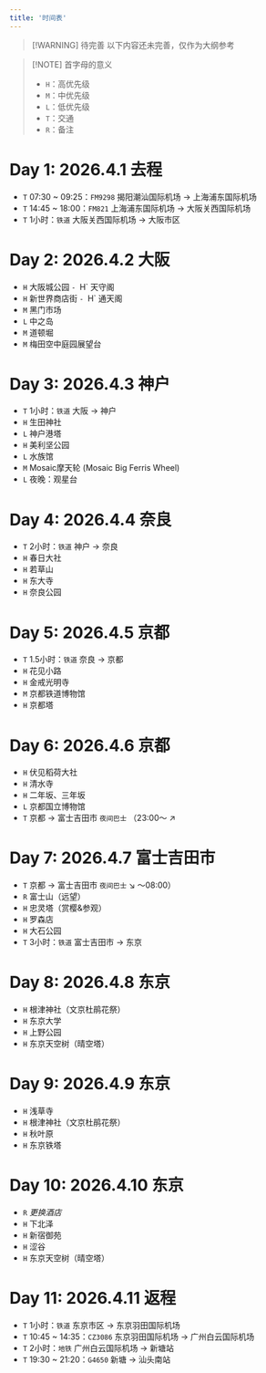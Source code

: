 ```yaml
---
title: '时间表'
---
```


> [!WARNING] 待完善
> 以下内容还未完善，仅作为大纲参考

> [!NOTE] 首字母的意义
> - `H`：高优先级
> - `M`：中优先级
> - `L`：低优先级
> - `T`：交通
> - `R`：备注

# Day 1: 2026.4.1 去程

- `T` 07:30 ~ 09:25：`FM9298` 揭阳潮汕国际机场 -> 上海浦东国际机场
- `T` 14:45 ~ 18:00：`FM821` 上海浦东国际机场 -> 大阪关西国际机场
- `T` 1小时：`铁道` 大阪关西国际机场 -> 大阪市区

# Day 2: 2026.4.2 大阪

- `H` 大阪城公园
`- `H` 天守阁
- `H` 新世界商店街
`- `H` 通天阁
- `M` 黑门市场
- `L` 中之岛
- `M` 道顿堀
- `M` 梅田空中庭园展望台

# Day 3: 2026.4.3 神户

- `T` 1小时：`铁道` 大阪 -> 神户
- `H` 生田神社
- `L` 神户港塔
- `H` 美利坚公园
- `L` 水族馆
- `M` Mosaic摩天轮 (Mosaic Big Ferris Wheel)
- `L` 夜晚：观星台

# Day 4: 2026.4.4 奈良

- `T` 2小时：`铁道` 神户 -> 奈良
- `H` 春日大社
- `H` 若草山
- `H` 东大寺
- `H` 奈良公园

# Day 5: 2026.4.5 京都

- `T` 1.5小时：`铁道` 奈良 -> 京都
- `H` 花见小路
- `H` 金戒光明寺
- `M` 京都铁道博物馆
- `H` 京都塔

# Day 6: 2026.4.6 京都

- `H` 伏见稻荷大社
- `H` 清水寺
- `H` 二年坂、三年坂
- `L` 京都国立博物馆
- `T` 京都 -> 富士吉田市 `夜间巴士` （23:00～ ↗

# Day 7: 2026.4.7 富士吉田市

- `T` 京都 -> 富士吉田市 `夜间巴士` ↘ ～08:00）
- `R` 富士山（远望）
- `H` 忠灵塔（赏樱&参观）
- `H` 罗森店
- `H` 大石公园
- `T` 3小时：`铁道` 富士吉田市 -> 东京

# Day 8: 2026.4.8 东京

- `H` 根津神社（文京杜鹃花祭）
- `H` 东京大学
- `H` 上野公园
- `H` 东京天空树（晴空塔）

# Day 9: 2026.4.9 东京

- `H` 浅草寺
- `H` 根津神社（文京杜鹃花祭）
- `H` 秋叶原
- `H` 东京铁塔

# Day 10: 2026.4.10 东京

- `R` *更换酒店*
- `H` 下北泽
- `H` 新宿御苑
- `H` 涩谷
- `H` 东京天空树（晴空塔）

# Day 11: 2026.4.11 返程

- `T` 1小时：`铁道` 东京市区 -> 东京羽田国际机场
- `T` 10:45 ~ 14:35：`CZ3086` 东京羽田国际机场 -> 广州白云国际机场
- `T` 2小时：`地铁` 广州白云国际机场 -> 新塘站
- `T` 19:30 ~ 21:20：`G4650` 新塘 -> 汕头南站
